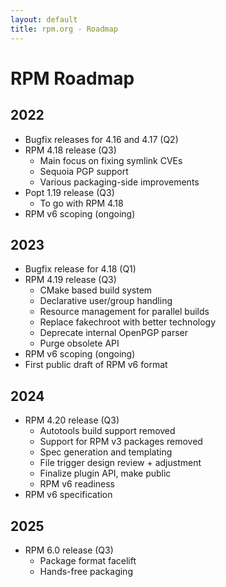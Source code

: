 ```yaml
---
layout: default
title: rpm.org - Roadmap
---
```


# RPM Roadmap

## 2022
* Bugfix releases for 4.16 and 4.17 (Q2)
* RPM 4.18 release (Q3)
  * Main focus on fixing symlink CVEs
  * Sequoia PGP support
  * Various packaging-side improvements
* Popt 1.19 release (Q3)
  * To go with RPM 4.18
* RPM v6 scoping (ongoing)

## 2023
* Bugfix release for 4.18 (Q1)
* RPM 4.19 release (Q3)
  * CMake based build system
  * Declarative user/group handling
  * Resource management for parallel builds
  * Replace fakechroot with better technology
  * Deprecate internal OpenPGP parser
  * Purge obsolete API
* RPM v6 scoping (ongoing)
* First public draft of RPM v6 format

## 2024
* RPM 4.20 release (Q3)
  * Autotools build support removed
  * Support for RPM v3 packages removed
  * Spec generation and templating
  * File trigger design review + adjustment
  * Finalize plugin API, make public
  * RPM v6 readiness
* RPM v6 specification

## 2025
* RPM 6.0 release (Q3)
  * Package format facelift
  * Hands-free packaging

